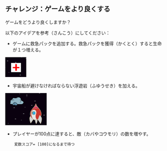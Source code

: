 ## チャレンジ：ゲームをより良くする

ゲームをどうより良くしますか？

以下のアイデアを参考（さんこう）にしてください：

+ ゲームに救急パックを追加する。救急パックを獲得（かくとく）すると生命が１つ増える。

![スクリーンショット](images/invaders-aid.png)

+ 宇宙船が避けなければならない浮遊岩（ふゆうせき）を加える。

![スクリーンショット](images/invaders-rocks.png)

+ プレイヤーが100点に達すると、敵（カバやコウモリ）の数を増やす。

```blocks3
    変数スコア= [100]になるまで待つ
```
